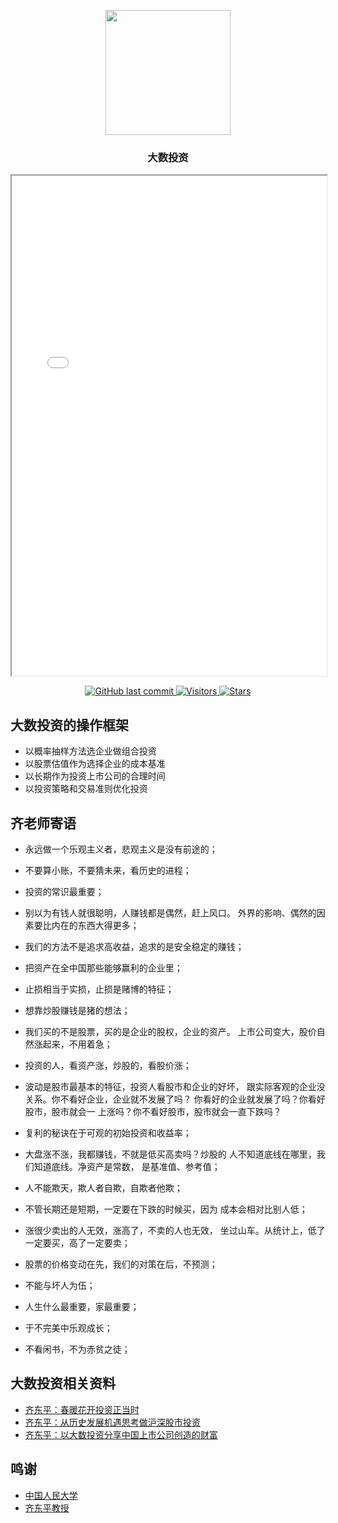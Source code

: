 <p align="center">
    <img width="200" src="https://github.com/szj2ys/critical_investing/raw/master/datasets/resources/logo.png"/>
</p>

<h3 align="center">
    <p>大数投资</p>
</h3>

<iframe width="100%" height="800px" src="bar_base_with_animation.html"></iframe>


<p align="center">
    <a href="https://github.com/szj2ys/critical_investing">
        <img src="https://img.shields.io/github/last-commit/szj2ys/critical_investing?color=blue" alt="GitHub last commit"/>
    </a>
    <a href="https://github.com/szj2ys/critical_investing">
        <img src="https://visitor-badge.glitch.me/badge?page_id=szj2ys.critical_investing" alt="Visitors"/>
    </a>
    <a href="https://github.com/szj2ys/critical_investing">
        <img src="https://img.shields.io/github/stars/szj2ys/critical_investing?style=social" alt="Stars"/>
    </a>
</p>


 

## 大数投资的操作框架
- 以概率抽样方法选企业做组合投资
- 以股票估值作为选择企业的成本基准
- 以长期作为投资上市公司的合理时间
- 以投资策略和交易准则优化投资

## 齐老师寄语
- 永远做一个乐观主义者，悲观主义是没有前途的；
- 不要算小账，不要猜未来，看历史的进程；
- 投资的常识最重要；
- 别以为有钱人就很聪明，人赚钱都是偶然，赶上风口。
  外界的影响、偶然的因素要比内在的东西大得更多；
- 我们的方法不是追求高收益，追求的是安全稳定的赚钱；
- 把资产在全中国那些能够赢利的企业里；
- 止损相当于实损，止损是赌博的特征；
- 想靠炒股赚钱是猪的想法；
- 我们买的不是股票，买的是企业的股权，企业的资产。
  上市公司变大，股价自然涨起来，不用着急；
- 投资的人，看资产涨，炒股的，看股价涨；
- 波动是股市最基本的特征，投资人看股市和企业的好坏，
  跟实际客观的企业没关系。你不看好企业，企业就不发展了吗？
  你看好的企业就发展了吗？你看好股市，股市就会一
  上涨吗？你不看好股市，股市就会一直下跌吗？
  
- 复利的秘诀在于可观的初始投资和收益率；
- 大盘涨不涨，我都赚钱，不就是低买高卖吗？炒股的
  人不知道底线在哪里，我们知道底线。净资产是常数，
  是基准值、参考值；
- 人不能欺天，欺人者自欺，自欺者他欺；
- 不管长期还是短期，一定要在下跌的时候买，因为
  成本会相对比别人低；
- 涨很少卖出的人无效，涨高了，不卖的人也无效，
  坐过山车。从统计上，低了一定要买，高了一定要卖；
- 股票的价格变动在先，我们的对策在后，不预测；
- 不能与坏人为伍；
- 人生什么最重要，家最重要；
- 于不完美中乐观成长；
- 不看闲书，不为赤贫之徒；




## 大数投资相关资料
- [齐东平：春暖花开投资正当时](https://www.mbachina.com/html/rbs/202003/221411.html)
- [齐东平：从历史发展机遇思考做沪深股市投资](https://emba.rmbs.ruc.edu.cn/news_info.php?ID=2282)
- [齐东平：以大数投资分享中国上市公司创造的财富](http://www.rmbs.ruc.edu.cn/show-110-4142-1.html)

## 鸣谢
- [中国人民大学](http://www.rmbs.ruc.edu.cn)
- [齐东平教授](http://www.rmbs.ruc.edu.cn/show-77-575-1.html)

